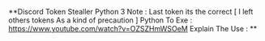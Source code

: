 **Discord Token Stealler
Python 3
Note : Last token its the correct  [ I left others tokens As a kind of precaution ]
Python To Exe : https://www.youtube.com/watch?v=OZSZHmWSOeM
Explain The Use :
**
